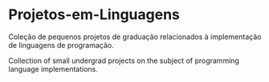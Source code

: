 # Projetos-em-Linguagens

Coleção de pequenos projetos de graduação relacionados à implementação de linguagens de programação.

Collection of small undergrad projects on the subject of programming language implementations.

